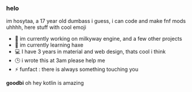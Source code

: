 ### helo
im hosytaa, a 17 year old dumbass i guess, i can code and make fnf mods
uhhhh, here stuff with cool emoji

- 🔭 im currently working on milkyway engine, and a few other projects
- 🌱 im currently learning haxe
- 💻  I have 3 years in material and web design, thats cool i think
- 🕒 i wrote this at 3am please help me 
- ⚡ funfact : there is always something touching you

**goodbi**
oh hey kotlin is amazing
